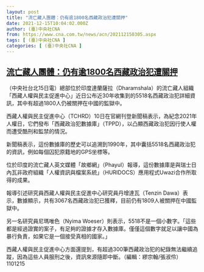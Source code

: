 ```yaml
---
layout: post
title: "流亡藏人團體：仍有逾1800名西藏政治犯遭關押"
date: 2021-12-15T10:04:02.000Z
author: (臺)中央社CNA
from: https://www.cna.com.tw/news/acn/202112150305.aspx
tags: [ (臺)中央社CNA ]
categories: [ (臺)中央社CNA ]
---
```

<!--1639562642000-->
[流亡藏人團體：仍有逾1800名西藏政治犯遭關押](https://www.cna.com.tw/news/acn/202112150305.aspx)
------

<div>
<div></div><div><p>（中央社台北15日電）總部位於印度達蘭薩拉（Dharamshala）的流亡藏人組織「西藏人權與民主促進中心」近日公布近30年收集到的5518名西藏政治犯詳細資訊，其中有超過1800人仍被關押在中國的監獄中。</p><p>西藏人權與民主促進中心（TCHRD）10日在官網刊登新聞稿表示，為紀念2021年人權日，它們發布「西藏政治犯數據庫」（TPPD），以凸顯西藏政治犯因行使人權而遭受酷刑和監禁的情況。</p><p>新聞稿表示，這份數據庫的歷史可以追溯到1990年，其中囊括5518名西藏政治犯的資訊，例如每個囚犯原籍地的GPS坐標等。</p><p>位於印度的流亡藏人英文媒體「故鄉網」（Phayul）報導，這份數據庫是與瑞士日內瓦非政府組織「人權資訊與檔案系統」（HURIDOCS）應用程式Uwazi合作所取得的成果。</p><p>報導引述研究員西藏人權與民主促進中心研究員丹增達瓦（Tenzin Dawa）表示，數據顯示，共有3067名西藏政治犯已獲釋，目前仍有1809人被關押在中國監獄中。</p><p>另一名研究員尼瑪唯色（Nyima Woeser）則表示，5518不是一個小數字。「這些都是經過證實的案子，有足夠的證據才存入數據庫。僅僅這個數字就足以讓中國為暴行負責，如果它是一個接受真相的國家。」</p><p>西藏人權與民主促進中心方面還提到，有超過300筆西藏政治犯的紀錄無法繼續追蹤，因為這些人員服刑之後，資訊來源隨即中斷。（編輯：繆宗翰/張淑伶）1101215</p></div>
</div>
